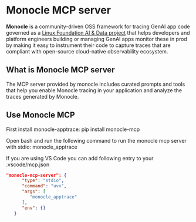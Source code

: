 # Monocle MCP server

**Monocle** is a community-driven OSS framework for tracing GenAI app code governed as a [Linux Foundation AI & Data project](https://lfaidata.foundation/projects/monocle/) that helps developers and platform engineers building or managing GenAI apps monitor these in prod by making it easy to instrument their code to capture traces that are compliant with open-source cloud-native observability ecosystem.

## What is Monocle MCP server
The MCP server provided by monocle includes curated prompts and tools that help you enable Monocle tracing in your application and analyze the traces generated by Monocle.

## Use Monocle MCP

First install monocle-apptrace: pip install monocle-mcp

Open bash and run the following command to run the monocle mcp server with stdio:
monocle_apptrace

If you are using VS Code you can add following entry to your .vscode/mcp.json

```json
"monocle-mcp-server": {
      "type": "stdio",
      "command": "uvx",
      "args": [
         "monocle_apptrace"
      ],
      "env": {}
   }
```


